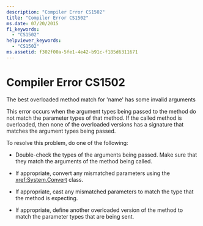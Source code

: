 ```yaml
---
description: "Compiler Error CS1502"
title: "Compiler Error CS1502"
ms.date: 07/20/2015
f1_keywords: 
  - "CS1502"
helpviewer_keywords: 
  - "CS1502"
ms.assetid: f302f00a-5fe1-4e42-b91c-f185d6311671
---
```

# Compiler Error CS1502

The best overloaded method match for 'name' has some invalid arguments  
  
 This error occurs when the argument types being passed to the method do not match the parameter types of that method. If the called method is overloaded, then none of the overloaded versions has a signature that matches the argument types being passed.  
  
 To resolve this problem, do one of the following:  
  
- Double-check the types of the arguments being passed. Make sure that they match the arguments of the method being called.  
  
- If appropriate, convert any mismatched parameters using the <xref:System.Convert> class.  
  
- If appropriate, cast any mismatched parameters to match the type that the method is expecting.  
  
- If appropriate, define another overloaded version of the method to match the parameter types that are being sent.  
